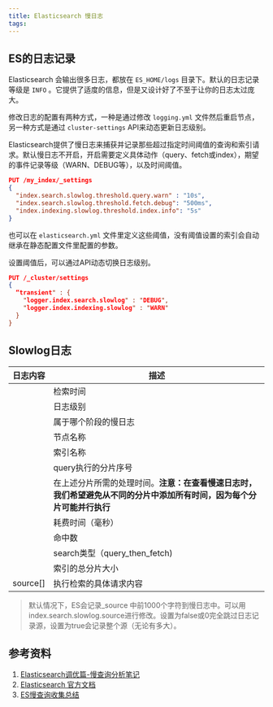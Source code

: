 ```yaml
---
title: Elasticsearch 慢日志
tags:
---
```


## ES的日志记录

Elasticsearch 会输出很多日志，都放在 `ES_HOME/logs` 目录下。默认的日志记录等级是 `INFO` 。它提供了适度的信息，但是又设计好了不至于让你的日志太过庞大。

修改日志的配置有两种方式，一种是通过修改 `logging.yml` 文件然后重启节点，另一种方式是通过 `cluster-settings` API来动态更新日志级别。

Elasticsearch提供了慢日志来捕获并记录那些超过指定时间阈值的查询和索引请求。默认慢日志不开启，开启需要定义具体动作（query、fetch或index），期望的事件记录等级（WARN、DEBUG等），以及时间阈值。

```json
PUT /my_index/_settings
{
  "index.search.slowlog.threshold.query.warn" : "10s", 
  "index.search.slowlog.threshold.fetch.debug": "500ms", 
  "index.indexing.slowlog.threshold.index.info": "5s" 
}
```

也可以在 `elasticsearch.yml` 文件里定义这些阈值，没有阈值设置的索引会自动继承在静态配置文件里配置的参数。

设置阈值后，可以通过API动态切换日志级别。

```json
PUT /_cluster/settings
{
  “transient" : {
  	"logger.index.search.slowlog" : "DEBUG",
    "logger.index.indexing.slowlog" : "WARN"
  }
}
```





## Slowlog日志

| 日志内容 | 描述                                                         |
| -------- | ------------------------------------------------------------ |
|          | 检索时间                                                     |
|          | 日志级别                                                     |
|          | 属于哪个阶段的慢日志                                         |
|          | 节点名称                                                     |
|          | 索引名称                                                     |
|          | query执行的分片序号                                          |
|          | 在上述分片所需的处理时间。**注意：在查看慢速日志时，我们希望避免从不同的分片中添加所有时间，因为每个分片可能并行执行** |
|          | 耗费时间（毫秒）                                             |
|          | 命中数                                                       |
|          | search类型（query_then_fetch)                                |
|          | 索引的总分片大小                                             |
| source[] | 执行检索的具体请求内容                                       |

> 默认情况下，ES会记录_source 中前1000个字符到慢日志中。可以用index.search.slowlog.source进行修改。设置为false或0完全跳过日志记录源，设置为true会记录整个源（无论有多大）。

## 参考资料

1. [Elasticsearch调优篇-慢查询分析笔记](https://www.cnblogs.com/hyq0823/p/12165113.html)
2. [Elasticsearch 官方文档](https://www.elastic.co/guide/cn/elasticsearch/guide/current/logging.html)
3. [ES慢查询收集总结](http://www.fblinux.com/?p=1334)



